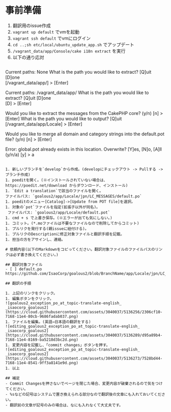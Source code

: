 # 事前準備

1. 翻訳用のissue作成
1. `vagrant up default` でvmを起動
1. `vagrant ssh default` でvmにログイン
1. `cd ..;sh etc/local/ubuntu_update_app.sh` でアップデート
1. `/vagrant_data/app/Console/cake i18n extract` を実行
1. 以下の通り応対
   ```
  Current paths: None
  What is the path you would like to extract?
  [Q]uit [D]one  
  [/vagrant_data/app/] > [Enter]

  Current paths: /vagrant_data/app/
  What is the path you would like to extract?
  [Q]uit [D]one  
  [D] > [Enter]

  Would you like to extract the messages from the CakePHP core? (y/n)
  [n] > [Enter]
  What is the path you would like to output?
  [Q]uit  
  [/vagrant_data/app/Locale] > [Enter]

  Would you like to merge all domain and category strings into the default.pot file? (y/n)
  [n] > [Enter]

  Error: global.pot already exists in this location. Overwrite? [Y]es, [N]o, [A]ll (y/n/a)
  [y] > a

  ```

1. 新しいブランチを`develop`から作成。(developにチェックアウト -> Pullする -> ブランチ作成)
1. poeditを開く。(※インストールされていない場合は、https://poedit.net/download からダウンロード、インストール)
1. `Edit a translation`で該当のファイルを開く。  
  ファイルパス: `goalous2/app/Locale/jpn/LC_MESSAGES/default.po`
1. poeditのメニュー[Catalog]->[Update from POT file]を選択。
1. 対象の`pot`ファイルを指定(拡張子以外が同名)。
   ファイルパス: `goalous2/app/Locale/default.pot`
1. cmd + s で上書き保存。(※エラーが出ても気にしない。)
1. コミット。(*.moファイルは不要なファイルなので削除してからコミット)
1. プルリクを発行する(親issueに紐付ける)。
1. プルリクのDescriptionに修正対象ファイルと翻訳手順を記載。
1. 担当の方をアサインし、連絡。

# 依頼内容(以下のMarkdownをコピってください。翻訳対象ファイルのファイルパスのリンクは必ず書き換えてください。)

## 翻訳対象ファイル
- [ ] default.po  
https://github.com/IsaoCorp/goalous2/blob/BranchName/app/Locale/jpn/LC_MESAGES/default.po

## 翻訳の手順

1. 上記のリンクをクリック。
1. 編集ボタンをクリック。  
![goalous2_exception_po_at_topic-translate-english_ _isaocorp_goalous2](https://cloud.githubusercontent.com/assets/3040037/5136256/2306cf10-7168-11e4-80cb-9686fadab037.png)
1. ファイルを編集。(英語→日本語の翻訳をする)  
![editing_goalous2_exception_po_at_topic-translate-english_ _isaocorp_goalous2](https://cloud.githubusercontent.com/assets/3040037/5136289/d95a89b4-7168-11e4-8169-ba5218d3bc2d.png)
1. 変更内容を記載し、「commit changes」ボタンを押す。  
![editing_goalous2_exception_po_at_topic-translate-english_ _isaocorp_goalous2](https://cloud.githubusercontent.com/assets/3040037/5136273/7528bd44-7168-11e4-8541-9ff3a8141e9d.png)
1. 以上

## 補足
- Commit Changesを押さないでページを閉じた場合、変更内容が破棄されるので気をつけてください。
- %sなどの記号はシステムで置き換えられる部分なので翻訳後の文章にも入れておいてください。
- 翻訳前の文章が記号のみの場合は、なにも入れなくて大丈夫です。
